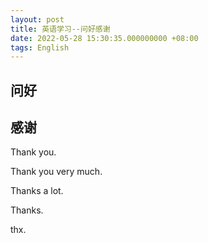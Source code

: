```yaml
---
layout: post
title: 英语学习--问好感谢
date: 2022-05-28 15:30:35.000000000 +08:00
tags: English
---
```


## 问好

## 感谢

Thank you.

Thank you very much.

Thanks a lot.

Thanks.

thx.
